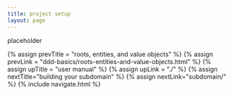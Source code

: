 ```yaml
---
title: project setup
layout: page
---
```


placeholder

{% assign prevTitle = "roots, entities, and value objects" %}
{% assign prevLink = "ddd-basics/roots-entities-and-value-objects.html" %}
{% assign upTitle = "user manual" %}
{% assign upLink = "./" %}
{% assign nextTitle="building your subdomain" %}
{% assign nextLink="subdomain/" %}
{% include navigate.html %}

